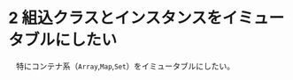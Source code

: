 # 2 組込クラスとインスタンスをイミュータブルにしたい

<!-- more -->

　特にコンテナ系（`Array`,`Map`,`Set`）をイミュータブルにしたい。

```javascript

```




